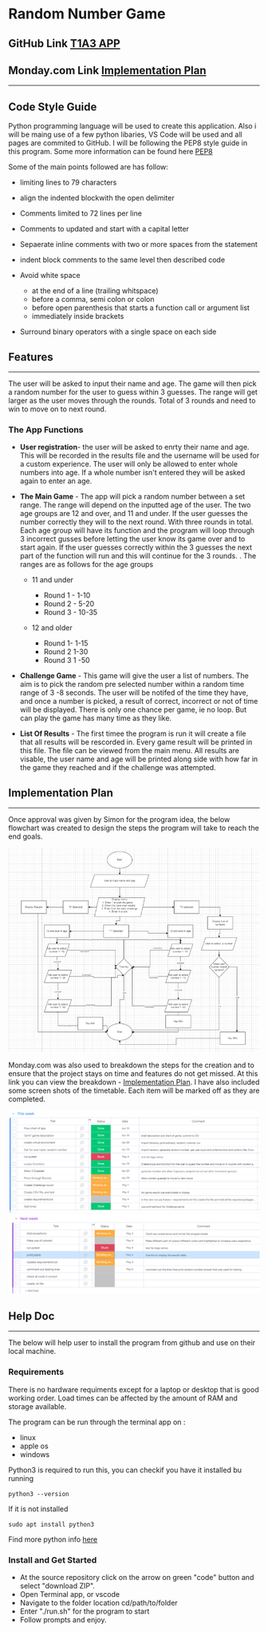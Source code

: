 # Random Number Game

## GitHub Link [T1A3 APP](https://github.com/fabs-pe/T1A3)

## Monday.com Link [Implementation Plan](https://coderacademy-gang.monday.com/users/sign_up?invitationId=28019481023943442000)

---

## Code Style Guide

Python programming language will be used to create this application. Also i will be maing use of a few python libaries, VS Code will be used and all pages are commited to GitHub. I will be following the PEP8 style guide in this program. Some more information can be found here [PEP8](https://peps.python.org/pep-0008/#introduction)

Some of the main points followed are has follow:

- limiting lines to 79 characters
- align  the indented blockwith the open delimiter
- Comments limited to 72 lines per line
- Comments to updated and start with a capital letter
- Sepaerate inline comments with two or more spaces from the statement
- indent block comments to the same level then described code
- Avoid white space

  - at the end of a line (trailing whitspace)
  - before a comma, semi colon or colon
  - before open parenthesis that starts a function call or argument list
  - immediately inside brackets

- Surround binary operators with a single space on each side

## Features

---

The user will be asked to input their name and age. The game will then pick a random number for the user to guess within 3 guesses. The range  will get larger as the user moves through the rounds. Total of 3 rounds and need to win to move on to next round.

### The App Functions

- **User registration**- the user will be asked to enrty their name and age. This will be recorded in the results file and the username will be used for a custom experience. The user will only be allowed to enter whole numbers into age. If a whole number isn't entered they will be asked again to enter an age.

- **The Main Game**  - The app will pick a random number between a set range. The range will depend on the inputted age of the user. The two age groups are 12 and over, and 11 and under. If the user guesses the number correctly they will to the next round. With three rounds in total. Each age group will have its function and the program will loop through 3 incorrect gusses before letting the user know its game over and to start again. If the user guesses correctly within the 3 guesses the next part of the function will run and this will continue for the 3 rounds. . The ranges are as follows for the age groups
  - 11 and under
    - Round 1 - 1-10
    - Round 2 - 5-20
    - Round 3 - 10-35

  - 12 and older
    - Round 1- 1-15
    - Round 2 1-30
    - Round 3 1 -50

- **Challenge Game** - This game will give the user a list of numbers. The aim is to pick the random pre selected number within a random time range of 3 -8 seconds. The user will be notifed of the time they have, and once a number is picked, a result of correct, incorrect or not of time will be displayed. There is only one chance per game, ie no loop. But can play the game has many time as they like.

- **List Of Results** - The first timee the program is run it will create a file that all results will be rescorded in. Every game result  will be printed in this file. The file can be viewed from the main menu.  All results are visable, the user name and age will be printed along side with how far in the game they reached and if the challenge was attempted.

## Implementation Plan

---

Once approval was given by Simon for the program idea, the below flowchart was created to design the steps the program will take to reach the end goals.

![Flowchart](./resources/app_plan.PNG)

Monday.com was also used to breakdown the steps for the creation and to ensure that the project stays on time and features do not get missed. At this link you can view the breakdown - [Implementation Plan](https://coderacademy-gang.monday.com/users/sign_up?invitationId=28019481023943442000). I have also included some screen shots of the timetable. Each item will be marked off as they are completed.

![week 1](./resources/monday1.PNG)
![week 2](./resources/monday2.PNG)

## Help Doc

---

The below will help user to install the program from github and use on their local machine.

### Requirements

There is no hardware requiments except for a laptop or desktop that is good working order. Load times can be affected by the amount of RAM and storage available.

The program can be run through the terminal app on :

- linux
- apple os
- windows

Python3 is required to run this, you can checkif you have it installed bu running

``` code
python3 --version
```

If it is not installed

``` code
sudo apt install python3
```

Find more python info [here](https://www.python.org/downloads/)

### Install and Get Started

- At the source repository click on the arrow on  green "code" button and select "download ZIP".
- Open Terminal app, or vscode
- Navigate to the folder location cd/path/to/folder
- Enter "./run.sh" for the program to start
- Follow prompts and enjoy. 